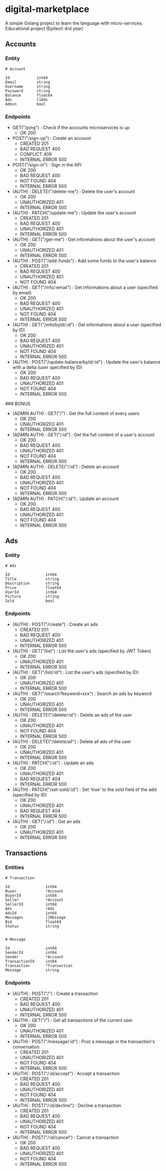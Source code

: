 # digital-marketplace

A simple Golang project to learn the language with micro-services. Educational project (Epitech 4rd year)

## Accounts

### Entity

```
# Account

Id            int64
Email         string
Username      string
Password      string
Balance       float64
Ads           []Ads
Admin         bool
```

### Endpoints

- GET("/ping") : Check if the accounts microservices is up
  - OK 200
- POST("/sign-up") : Create an account
  - CREATED 201
  - BAD REQUEST 400
  - CONFLICT 409
  - INTERNAL ERROR 500
- POST("/sign-in") : Sign in the API
  - OK 200
  - BAD REQUEST 400
  - NOT FOUND 404
  - INTERNAL ERROR 500
- (AUTH) : DELETE("/delete-me") : Delete the user's account
  - OK 200
  - UNAUTHORIZED 401
  - INTERNAL ERROR 500
- (AUTH) : PATCH("/update-me") : Update the user's account
  - CREATED 201
  - BAD REQUEST 400
  - UNAUTHORIZED 401
  - INTERNAL ERROR 500
- (AUTH) : GET("/get-me") : Get informations about the user's account
  - OK 200
  - UNAUTHORIZED 401
  - INTERNAL ERROR 500
- (AUTH) : POST("/add-funds") : Add some funds to the user's balance
  - CREATED 201
  - BAD REQUEST 400
  - UNAUTHORIZED 401
  - NOT FOUND 404
- (AUTH) : GET("/info/:email") : Get informations about a user (specified by email)
  - OK 200
  - BAD REQUEST 400
  - UNAUTHORIZED 401
  - NOT FOUND 404
  - INTERNAL ERROR 500
- (AUTH) : GET("/info/byId/:id") : Get informations about a user (specified by ID)
  - OK 200
  - BAD REQUEST 400
  - UNAUTHORIZED 401
  - NOT FOUND 404
  - INTERNAL ERROR 500
- (AUTH) : POST("/update-balance/byId/:id") : Update the user's balance with a delta (user specified by ID)
  - OK 200
  - BAD REQUEST 400
  - UNAUTHORIZED 401
  - NOT FOUND 404
  - INTERNAL ERROR 500

### BONUS

- (ADMIN AUTH) : GET("/") : Get the full content of every users
  - OK 200
  - UNAUTHORIZED 401
  - INTERNAL ERROR 500
- (ADMIN AUTH) : GET("/:id") : Get the full content of a user's account
  - OK 200
  - BAD REQUEST 400
  - UNAUTHORIZED 401
  - NOT FOUND 404
  - INTERNAL ERROR 500
- (ADMIN AUTH) : DELETE("/:id") : Delete an account
  - OK 200
  - BAD REQUEST 400
  - UNAUTHORIZED 401
  - NOT FOUND 404
  - INTERNAL ERROR 500
- (ADMIN AUTH) : PATCH("/:id") : Update an account
  - OK 200
  - BAD REQUEST 400
  - UNAUTHORIZED 401
  - NOT FOUND 404
  - INTERNAL ERROR 500

## Ads

### Entity

```
# Ads

Id                int64
Title             string
Description       string
Price             float64
UserId            int64
Picture           string
Sold              bool
```

### Endpoints

- (AUTH) : POST("/create") : Create an ads
  - CREATED 201
  - BAD REQUEST 400
  - UNAUTHORIZED 401
  - INTERNAL ERROR 500
- (AUTH) : GET("/list") : List the user's ads (specified by JWT Token)
  - OK 200
  - UNAUTHORIZED 401
  - INTERNAL ERROR 500
- (AUTH) : GET("/list/:id") : List the user's ads (specified by ID)
  - OK 200
  - UNAUTHORIZED 401
  - INTERNAL ERROR 500
- (AUTH) : GET("/search?keyword=xxx") : Search an ads by keyword
  - OK 200
  - UNAUTHORIZED 401
  - INTERNAL ERROR 500
- (AUTH) : DELETE("/delete/:id") : Delete an ads of the user
  - OK 200
  - UNAUTHORIZED 401
  - NOT FOUND 404
  - INTERNAL ERROR 500
- (AUTH) : DELETE("/delete/all") : Delete all ads of the user
  - OK 200
  - UNAUTHORIZED 401
  - INTERNAL ERROR 500
- (AUTH) : PATCH("/:id") : Update an ads
  - OK 200
  - UNAUTHORIZED 401
  - BAD REQUEST 404
  - INTERNAL ERROR 500
- (AUTH) : PATCH("/set-sold/:id") : Set 'true' to the sold field of the add (specified by ID)
  - OK 200
  - UNAUTHORIZED 401
  - BAD REQUEST 404
  - INTERNAL ERROR 500
- (AUTH) : GET("/:id") : Get an ads
  - OK 200
  - UNAUTHORIZED 401
  - INTERNAL ERROR 500

## Transactions

### Entities

```
# Transaction

Id                int64
Buyer             *Account
BuyerId           int64
Seller            *Account
SellerId          int64
Ads               *Ads
AdsId             int64
Messages          []Message
Bid               float64
Status            string


# Message

Id                int64
SenderId          int64
Sender            *Account
TransactionId     int64
Transaction       *Transaction
Message           string
```

### Endpoints

- (AUTH) : POST("/") : Create a transaction
  - CREATED 201
  - BAD REQUEST 400
  - UNAUTHORIZED 401
  - INTERNAL ERROR 500
- (AUTH) : GET("/") : Get all transactions of the current user
  - OK 200
  - UNAUTHORIZED 401
  - INTERNAL ERROR 500
- (AUTH) : POST("/message/:id") : Post a message in the transaction's conversation
  - CREATED 201
  - UNAUTHORIZED 401
  - NOT FOUND 404
  - INTERNAL ERROR 500
- (AUTH) : POST("/:id/accept") : Accept a transaction
  - CREATED 201
  - BAD REQUEST 400
  - UNAUTHORIZED 401
  - NOT FOUND 404
  - INTERNAL ERROR 500
- (AUTH) : POST("/:id/decline") : Decline a transaction
  - CREATED 201
  - BAD REQUEST 400
  - UNAUTHORIZED 401
  - NOT FOUND 404
  - INTERNAL ERROR 500
- (AUTH) : POST("/:id/cancel") : Cancel a transaction
  - OK 200
  - BAD REQUEST 400
  - UNAUTHORIZED 401
  - NOT FOUND 404
  - INTERNAL ERROR 500
